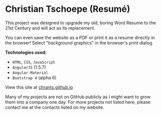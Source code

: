 # Christian Tschoepe (Resumé)

This project was designed to upgrade my old, boring Word Resume to the 21st Century and will act as its replacement. 

You can even save the website as a PDF or print it as a resume directly in the browser! Select "background graphics" in the browser's print dialog.

__Technologies used:__
* `HTML`, `CSS`, `JavaScript`
* `AngularJS` (1.5.7)
* `Angular-Material`
* `Bootstrap 4` (alpha 6)

View this site at [chrants.github.io](https://chrants.github.io/ "Resumé (Site)")

Many of my projects are not on GitHub publicly as I might want to grow them into a company one day. For more projects not listed here, please contact me at the contacts listed on my website.
